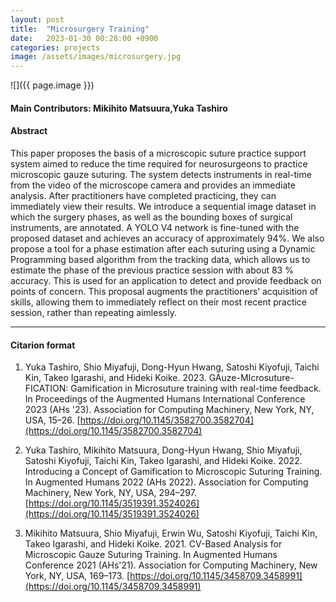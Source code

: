 ```yaml
---
layout: post
title:  "Microsurgery Training"
date:   2023-01-30 00:28:00 +0900
categories: projects
image: /assets/images/microsurgery.jpg
---
```


![]({{ page.image }})

#### Main Contributors: Mikihito Matsuura,Yuka Tashiro

#### Abstract
This paper proposes the basis of a microscopic suture practice support system aimed to reduce the time required for neurosurgeons to practice microscopic gauze suturing. The system detects instruments in real-time from the video of the microscope camera and provides an immediate analysis. After practitioners have completed practicing, they can immediately view their results. We introduce a sequential image dataset in which the surgery phases, as well as the bounding boxes of surgical instruments, are annotated. A YOLO V4 network is fine-tuned with the proposed dataset and achieves an accuracy of approximately 94%. We also propose a tool for a phase estimation after each suturing using a Dynamic Programming based algorithm from the tracking data, which allows us to estimate the phase of the previous practice session with about 83 % accuracy. This is used for an application to detect and provide feedback on points of concern. This proposal augments the practitioners’ acquisition of skills, allowing them to immediately reflect on their most recent practice session, rather than repeating aimlessly.


***

#### Citarion format
1. Yuka Tashiro, Shio Miyafuji, Dong-Hyun Hwang, Satoshi Kiyofuji, Taichi Kin, Takeo Igarashi, and Hideki Koike. 2023. GAuze-MIcrosuture-FICATION: Gamification in Microsuture training with real-time feedback. In Proceedings of the Augmented Humans International Conference 2023 (AHs '23). Association for Computing Machinery, New York, NY, USA, 15–26. [https://doi.org/10.1145/3582700.3582704](https://doi.org/10.1145/3582700.3582704)

1. Yuka Tashiro, Mikihito Matsuura, Dong-Hyun Hwang, Shio Miyafuji, Satoshi Kiyofuji, Taichi Kin, Takeo Igarashi, and Hideki Koike. 2022. Introducing a Concept of Gamification to Microscopic Suturing Training. In Augmented Humans 2022 (AHs 2022). Association for Computing Machinery, New York, NY, USA, 294–297. [https://doi.org/10.1145/3519391.3524026](https://doi.org/10.1145/3519391.3524026)

1. Mikihito Matsuura, Shio Miyafuji, Erwin Wu, Satoshi Kiyofuji, Taichi Kin, Takeo Igarashi, and Hideki Koike. 2021. CV-Based Analysis for Microscopic Gauze Suturing Training. In Augmented Humans Conference 2021 (AHs'21). Association for Computing Machinery, New York, NY, USA, 169–173. [https://doi.org/10.1145/3458709.3458991](https://doi.org/10.1145/3458709.3458991)